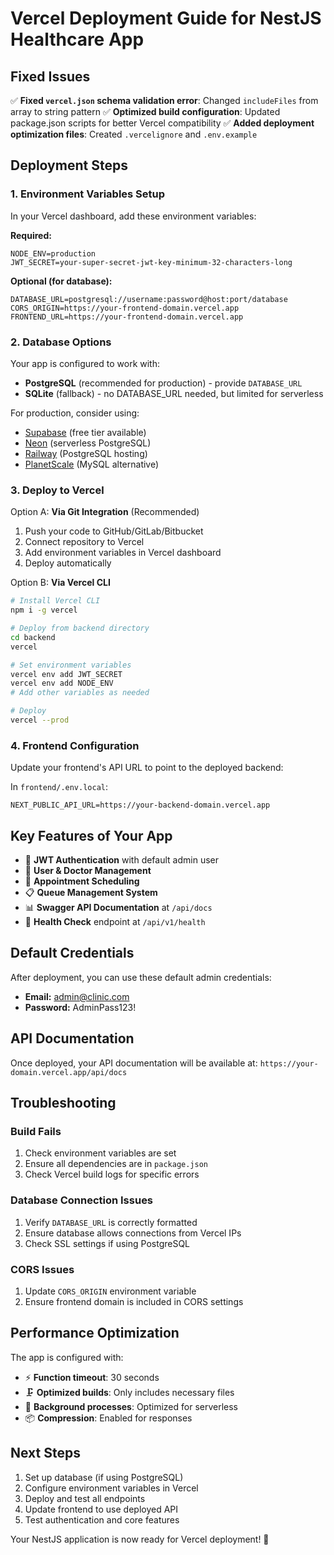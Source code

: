 # Vercel Deployment Guide for NestJS Healthcare App

## Fixed Issues

✅ **Fixed `vercel.json` schema validation error**: Changed `includeFiles` from array to string pattern
✅ **Optimized build configuration**: Updated package.json scripts for better Vercel compatibility
✅ **Added deployment optimization files**: Created `.vercelignore` and `.env.example`

## Deployment Steps

### 1. Environment Variables Setup

In your Vercel dashboard, add these environment variables:

**Required:**
```
NODE_ENV=production
JWT_SECRET=your-super-secret-jwt-key-minimum-32-characters-long
```

**Optional (for database):**
```
DATABASE_URL=postgresql://username:password@host:port/database
CORS_ORIGIN=https://your-frontend-domain.vercel.app
FRONTEND_URL=https://your-frontend-domain.vercel.app
```

### 2. Database Options

Your app is configured to work with:
- **PostgreSQL** (recommended for production) - provide `DATABASE_URL`
- **SQLite** (fallback) - no DATABASE_URL needed, but limited for serverless

For production, consider using:
- [Supabase](https://supabase.com) (free tier available)
- [Neon](https://neon.tech) (serverless PostgreSQL)
- [Railway](https://railway.app) (PostgreSQL hosting)
- [PlanetScale](https://planetscale.com) (MySQL alternative)

### 3. Deploy to Vercel

Option A: **Via Git Integration** (Recommended)
1. Push your code to GitHub/GitLab/Bitbucket
2. Connect repository to Vercel
3. Add environment variables in Vercel dashboard
4. Deploy automatically

Option B: **Via Vercel CLI**
```bash
# Install Vercel CLI
npm i -g vercel

# Deploy from backend directory
cd backend
vercel

# Set environment variables
vercel env add JWT_SECRET
vercel env add NODE_ENV
# Add other variables as needed

# Deploy
vercel --prod
```

### 4. Frontend Configuration

Update your frontend's API URL to point to the deployed backend:

In `frontend/.env.local`:
```
NEXT_PUBLIC_API_URL=https://your-backend-domain.vercel.app
```

## Key Features of Your App

- 🔐 **JWT Authentication** with default admin user
- 👥 **User & Doctor Management**
- 📅 **Appointment Scheduling**
- 📋 **Queue Management System**
- 📊 **Swagger API Documentation** at `/api/docs`
- 🏥 **Health Check** endpoint at `/api/v1/health`

## Default Credentials

After deployment, you can use these default admin credentials:
- **Email:** admin@clinic.com
- **Password:** AdminPass123!

## API Documentation

Once deployed, your API documentation will be available at:
`https://your-domain.vercel.app/api/docs`

## Troubleshooting

### Build Fails
1. Check environment variables are set
2. Ensure all dependencies are in `package.json`
3. Check Vercel build logs for specific errors

### Database Connection Issues
1. Verify `DATABASE_URL` is correctly formatted
2. Ensure database allows connections from Vercel IPs
3. Check SSL settings if using PostgreSQL

### CORS Issues
1. Update `CORS_ORIGIN` environment variable
2. Ensure frontend domain is included in CORS settings

## Performance Optimization

The app is configured with:
- ⚡ **Function timeout**: 30 seconds
- 🗜️ **Optimized builds**: Only includes necessary files
- 🔄 **Background processes**: Optimized for serverless
- 📦 **Compression**: Enabled for responses

## Next Steps

1. Set up database (if using PostgreSQL)
2. Configure environment variables in Vercel
3. Deploy and test all endpoints
4. Update frontend to use deployed API
5. Test authentication and core features

Your NestJS application is now ready for Vercel deployment! 🚀

